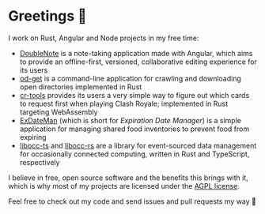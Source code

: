 # Greetings 👋

I work on Rust, Angular and Node projects in my free time:

- [DoubleNote](https://github.com/Bernd-L/DoubleNote) is a note-taking application made with Angular, which aims to provide an offline-first, versioned, collaborative editing experience for its users
- [od-get](https://github.com/Bernd-L/od-get) is a command-line application for crawling and downloading open directories implemented in Rust
- [cr-tools](https://github.com/Bernd-L/cr-tools) provides its users a very simple way to figure out which cards to request first when playing Clash Royale; implemented in Rust targeting WebAssembly
- [ExDateMan](https://github.com/Bernd-L/ExDateMan) (which is short for _Expiration Date Manager_) is a simple application for managing shared food inventories to prevent food from expiring
- [libocc-ts](https://github.com/Bernd-L/libocc-ts) and [libocc-rs](https://github.com/Bernd-L/libocc-rs) are a library for event-sourced data management for occasionally connected computing, written in Rust and TypeScript, respectively

I believe in free, open source software and the benefits this brings with it, which is why most of my projects are licensed under the [AGPL license](https://www.gnu.org/licenses/agpl-3.0.en.html).

Feel free to check out my code and send issues and pull requests my way 🤗

<!--
**Bernd-L/Bernd-L** is a ✨ _special_ ✨ repository because its `README.md` (this file) appears on your GitHub profile.

Here are some ideas to get you started:

- 🔭 I'm currently working on ...
- 🌱 I'm currently learning ...
- 👯 I'm looking to collaborate on ...
- 🤔 I'm looking for help with ...
- 💬 Ask me about ...
- 📫 How to reach me: ...
- 😄 Pronouns: ...
- ⚡ Fun fact: ...
-->
